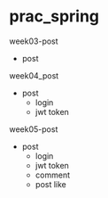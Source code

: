 # prac_spring






week03-post
 * post




week04_post
 * post
   + login
   + jwt token




week05-post
 * post
   + login
   + jwt token
   + comment
   + post like
